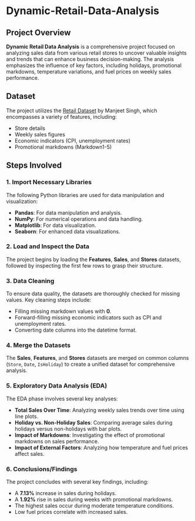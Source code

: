 # Dynamic-Retail-Data-Analysis

## Project Overview
**Dynamic Retail Data Analysis** is a comprehensive project focused on analyzing sales data from various retail stores to uncover valuable insights and trends that can enhance business decision-making. The analysis emphasizes the influence of key factors, including holidays, promotional markdowns, temperature variations, and fuel prices on weekly sales performance.

## Dataset
The project utilizes the [Retail Dataset](https://www.kaggle.com/datasets/manjeetsingh/retaildataset) by Manjeet Singh, which encompasses a variety of features, including:

- Store details
- Weekly sales figures
- Economic indicators (CPI, unemployment rates)
- Promotional markdowns (Markdown1-5)

## Steps Involved

### 1. Import Necessary Libraries
The following Python libraries are used for data manipulation and visualization:
- **Pandas**: For data manipulation and analysis.
- **NumPy**: For numerical operations and data handling.
- **Matplotlib**: For data visualization.
- **Seaborn**: For enhanced data visualizations.

### 2. Load and Inspect the Data
The project begins by loading the **Features**, **Sales**, and **Stores** datasets, followed by inspecting the first few rows to grasp their structure.

### 3. Data Cleaning
To ensure data quality, the datasets are thoroughly checked for missing values. Key cleaning steps include:
- Filling missing markdown values with **0**.
- Forward-filling missing economic indicators such as CPI and unemployment rates.
- Converting date columns into the datetime format.

### 4. Merge the Datasets
The **Sales**, **Features**, and **Stores** datasets are merged on common columns (`Store`, `Date`, `IsHoliday`) to create a unified dataset for comprehensive analysis.

### 5. Exploratory Data Analysis (EDA)
The EDA phase involves several key analyses:
- **Total Sales Over Time**: Analyzing weekly sales trends over time using line plots.
- **Holiday vs. Non-Holiday Sales**: Comparing average sales during holidays versus non-holidays with bar plots.
- **Impact of Markdowns**: Investigating the effect of promotional markdowns on sales performance.
- **Impact of External Factors**: Analyzing how temperature and fuel prices affect sales.

### 6. Conclusions/Findings
The project concludes with several key findings, including:
- A **7.13%** increase in sales during holidays.
- A **1.92%** rise in sales during weeks with promotional markdowns.
- The highest sales occur during moderate temperature conditions.
- Low fuel prices correlate with increased sales.

